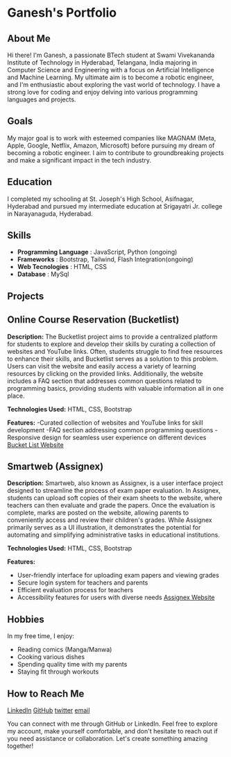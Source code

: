 # Ganesh's Portfolio

## About Me

Hi there! I'm Ganesh, a passionate BTech student at Swami Vivekananda Institute of Technology in Hyderabad, Telangana, India 
majoring in Computer Science and Engineering with a focus on Artificial Intelligence and Machine Learning. My ultimate aim is 
to become a robotic engineer, and I'm enthusiastic about exploring the vast world of technology. I have a strong love for 
coding and enjoy delving into various programming languages and projects.

## Goals

My major goal is to work with esteemed companies like MAGNAM (Meta, Apple, Google, Netflix, Amazon, Microsoft) before pursuing 
my dream of becoming a robotic engineer. I aim to contribute to groundbreaking projects and make a significant impact in the 
tech industry.

## Education

I completed my schooling at St. Joseph's High School, Asifnagar, Hyderabad and pursued my intermediate education at Srigayatri
Jr. college in Narayanaguda, Hyderabad.

## Skills

- **Programming Language** : JavaScript, Python (ongoing) 
- **Frameworks** : Bootstrap, Tailwind, Flash Integration(ongoing)
- **Web Tecnologies** : HTML, CSS
- **Database** : MySql
  
## Projects

## **Online Course Reservation (Bucketlist)**
**Description:** The Bucketlist project aims to provide a centralized platform for students to explore and develop their skills by curating a collection of websites and YouTube links. Often, students struggle to find free resources to enhance their skills, and Bucketlist serves as a solution to this problem. Users can visit the website and easily access a variety of learning resources by clicking on the provided links. Additionally, the website includes a FAQ section that addresses common questions related to programming basics, providing students with valuable information all in one place.

**Technologies Used:** HTML, CSS, Bootstrap

**Features:**
-Curated collection of websites and YouTube links for skill development
-FAQ section addressing common programming questions
-Responsive design for seamless user experience on different devices
[Bucket List Website](https://bucketlistt.netlify.app/)

## **Smartweb (Assignex)**
**Description:** Smartweb, also known as Assignex, is a user interface project designed to streamline the process of exam paper evaluation. In Assignex, students can upload soft copies of their exam sheets to the website, where teachers can then evaluate and grade the papers. Once the evaluation is complete, marks are posted on the website, allowing parents to conveniently access and review their children's grades. While Assignex primarily serves as a UI illustration, it demonstrates the potential for automating and simplifying administrative tasks in educational institutions.

**Technologies Used:** HTML, CSS, Bootstrap

**Features:**
- User-friendly interface for uploading exam papers and viewing grades
- Secure login system for teachers and parents
- Efficient evaluation process for teachers
- Accessibility features for users with diverse needs
[Assignex Website](https://assignexx.netlify.app/)

## Hobbies
In my free time, I enjoy:
- Reading comics (Manga/Manwa)
- Cooking various dishes
- Spending quality time with my parents
- Staying fit through workouts

## How to Reach Me
[LinkedIn](https://www.linkedin.com/in/s-ganesh-96281b256/)
[GitHub](https://github.com/SitaGanesh)
[twitter](https://twitter.com/ganesh_sita07)
[email](sitaganesh07@gmail.com)

You can connect with me through GitHub or LinkedIn. Feel free to explore my account, make yourself comfortable, and don't hesitate to reach out if you need assistance or collaboration. Let's create something amazing together!
